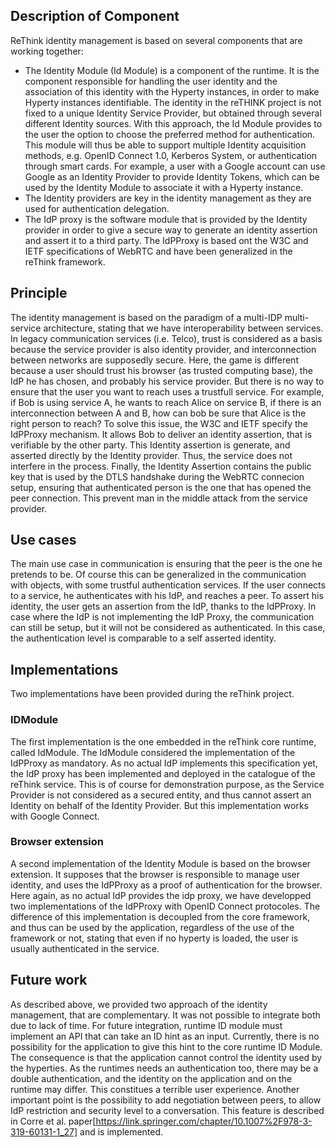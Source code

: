 ## Description of Component
ReThink identity management is based on several components that are working together:
* The Identity Module (Id Module) is a component of the runtime. It is the component responsible for handling the user identity and the association of this identity with the Hyperty instances, in order to make Hyperty instances identifiable. The identity in the reTHINK project is not fixed to a unique Identity Service Provider, but obtained through several different Identity sources. With this approach, the Id Module provides to the user the option to choose the preferred method for authentication. This module will thus be able to support multiple Identity acquisition methods, e.g. OpenID Connect 1.0, Kerberos System, or authentication through smart cards. For example, a user with a Google account can use Google as an Identity Provider to provide Identity Tokens, which can be used by the Identity Module to associate it with a Hyperty instance.
* The Identity providers are key in the identity management as they are used for authentication delegation.
* The IdP proxy is the software module that is provided by the Identity provider in order to give a secure way to generate an identity assertion and assert it to a third party. The IdPProxy is based ont the W3C and IETF specifications of WebRTC and have been generalized in the reThink framework.

## Principle
The identity management is based on the paradigm of a multi-IDP multi-service architecture, stating that we have interoperability between services. In legacy communication services (i.e. Telco), trust is considered as a basis because the service provider is also identity provider, and interconnection between networks are supposedly secure. 
Here, the game is different because a user should trust his browser (as trusted computing base), the IdP he has chosen, and probably his service provider. 
But there is no way to ensure that the user you want to reach uses a trustfull service.
For example, if Bob is using service A, he wants to reach Alice on service B, if there is an interconnection between A and B, how can bob be sure that Alice is the right person to reach?
To solve this issue, the W3C and IETF specify the IdPProxy mechanism.
It allows Bob to deliver an identity assertion, that is verifiable by the other party. 
This Identity assertion is generate, and asserted directly by the Identity provider.
Thus, the service does not interfere in the process.
Finally, the Identity Assertion contains the public key that is used by the DTLS handshake during the WebRTC connecion setup, ensuring that authenticated person is the one that has opened the peer connection.
This prevent man in the middle attack from the service provider.

## Use cases
The main use case in communication is ensuring that the peer is the one he pretends to be. Of course this can be generalized in the communication with objects, with some trustful authentication services.
If the user connects to a service, he authenticates with his IdP, and reaches a peer. To assert his identity, the user gets an assertion from the IdP, thanks to the IdPProxy. In case where the IdP is not implementing the IdP Proxy, the communication can still be setup, but it will not be considered as authenticated. In this case, the authentication level is comparable to a self asserted identity.

## Implementations
Two implementations have been provided during the reThink project.

### IDModule
The first implementation is the one embedded in the reThink core runtime, called IdModule. The IdModule considered the implementation of the IdPProxy as mandatory. As no actual IdP implements this specification yet, the IdP proxy has been implemented and deployed in the catalogue of the reThink service. This is of course for demonstration purpose, as the Service Provider is not considered as a secured entity, and thus cannot assert an Identity on behalf of the Identity Provider. But this implementation works with Google Connect.

### Browser extension
A second implementation of the Identity Module is based on the browser extension. It supposes that the browser is responsible to manage user identity, and uses the IdPProxy as a proof of authentication for the browser. Here again, as no actual IdP provides the idp proxy, we have developped two implementations of the IdPProxy with OpenID Connect protocoles. The difference of this implementation is decoupled from the core framework, and thus can be used by the application, regardless of the use of the framework or not, stating that even if no hyperty is loaded, the user is usually authenticated in the service.

## Future work
As described above, we provided two approach of the identity management, that are complementary.
It was not possible to integrate both due to lack of time.
For future integration, runtime ID module must implement an API that can take an ID hint as an input.
Currently, there is no possibility for the application to give this hint to the core runtime ID Module.
The consequence is that the application cannot control the identity used by the hyperties.
As the runtimes needs an authentication too, there may be a double authentication, and the identity on the application and on the runtime may differ. 
This constitues a terrible user experience.
Another important point is the possibility to add negotiation between peers, to allow IdP restriction and security level to a conversation. This feature is described in Corre et al. paper[https://link.springer.com/chapter/10.1007%2F978-3-319-60131-1_27] and is implemented.
